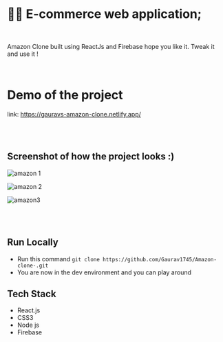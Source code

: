 # 👨‍💻 E-commerce web application;
<br>

 Amazon Clone built using ReactJs and Firebase hope you like it. Tweak it and use it !
<br>

<br>

# Demo of the project 
link: https://gauravs-amazon-clone.netlify.app/


<br>


<br>

## Screenshot of how the project looks :)

![amazon 1](https://user-images.githubusercontent.com/103983412/229346508-9de91c56-b188-47fa-be9f-f75a801634ee.png)


![amazon 2](https://user-images.githubusercontent.com/103983412/229346558-c516b3e8-2c78-4922-9f01-dd2c902af595.png)


![amazon3](https://user-images.githubusercontent.com/103983412/229346570-964c7c43-9cae-4a04-8771-1f0de3a76af9.png)



<br>

<br>

## Run Locally

- Run this command `git clone https://github.com/Gaurav1745/Amazon-clone-.git`
- You are now in the dev environment and you can play around

## Tech Stack

- React.js
- CSS3
- Node js
- Firebase
